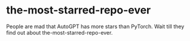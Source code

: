# the-most-starred-repo-ever
People are mad that AutoGPT has more stars than PyTorch. Wait till they find out about the-most-starred-repo-ever.
